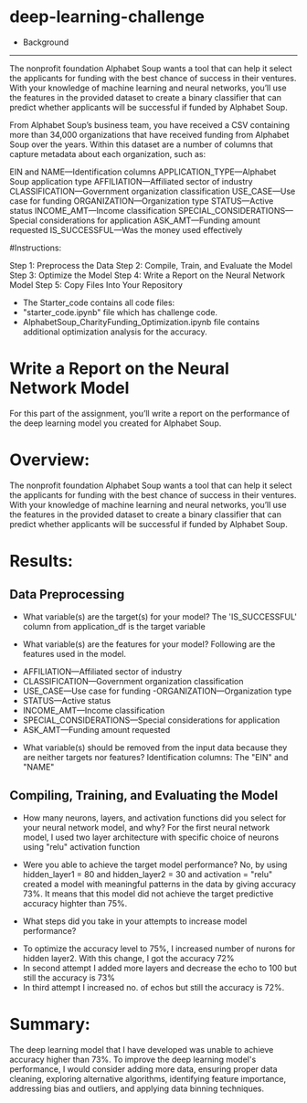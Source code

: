 # deep-learning-challenge

* Background
------------
The nonprofit foundation Alphabet Soup wants a tool that can help it select the applicants for funding with the best chance of success in their ventures. With your knowledge of machine learning and neural networks, you’ll use the features in the provided dataset to create a binary classifier that can predict whether applicants will be successful if funded by Alphabet Soup.

From Alphabet Soup’s business team, you have received a CSV containing more than 34,000 organizations that have received funding from Alphabet Soup over the years. Within this dataset are a number of columns that capture metadata about each organization, such as:

EIN and NAME—Identification columns
APPLICATION_TYPE—Alphabet Soup application type
AFFILIATION—Affiliated sector of industry
CLASSIFICATION—Government organization classification
USE_CASE—Use case for funding
ORGANIZATION—Organization type
STATUS—Active status
INCOME_AMT—Income classification
SPECIAL_CONSIDERATIONS—Special considerations for application
ASK_AMT—Funding amount requested
IS_SUCCESSFUL—Was the money used effectively

#Instructions:

Step 1: Preprocess the Data
Step 2: Compile, Train, and Evaluate the Model
Step 3: Optimize the Model
Step 4: Write a Report on the Neural Network Model
Step 5: Copy Files Into Your Repository

* The Starter_code contains all code files:
*  "starter_code.ipynb" file which has challenge code.
* AlphabetSoup_CharityFunding_Optimization.ipynb file contains additional optimization analysis for the accuracy.
  

# Write a Report on the Neural Network Model

For this part of the assignment, you’ll write a report on the performance of the deep learning model you created for Alphabet Soup.

# Overview:
The nonprofit foundation Alphabet Soup wants a tool that can help it select the applicants for funding with the best chance of success in their ventures. With your knowledge of machine learning and neural networks, you’ll use the features in the provided dataset to create a binary classifier that can predict whether applicants will be successful if funded by Alphabet Soup.

# Results:
## Data Preprocessing

* What variable(s) are the target(s) for your model?
The 'IS_SUCCESSFUL' column from application_df is the target variable

* What variable(s) are the features for your model?
Following are the features used in the model.

- AFFILIATION—Affiliated sector of industry
- CLASSIFICATION—Government organization classification
- USE_CASE—Use case for funding
 -ORGANIZATION—Organization type
- STATUS—Active status
- INCOME_AMT—Income classification
- SPECIAL_CONSIDERATIONS—Special considerations for application
- ASK_AMT—Funding amount requested

* What variable(s) should be removed from the input data because they are neither targets nor features?
Identification columns: The "EIN" and "NAME" 

## Compiling, Training, and Evaluating the Model

* How many neurons, layers, and activation functions did you select for your neural network model, and why?
For the first neural network model, I used two layer architecture with specific choice of neurons using "relu" activation function

* Were you able to achieve the target model performance?
No, by using hidden_layer1 = 80 and hidden_layer2 = 30 and activation = "relu" created a model with meaningful patterns in the data by giving accuracy 73%. It means that this model did not achieve the target predictive accuracy highter than 75%.

* What steps did you take in your attempts to increase model performance?
- To optimize the accuracy level to 75%, I increased number of nurons for hidden layer2. With this change, I got the accuracy 72%
- In second attempt I added more layers and decrease the echo to 100 but still the accuracy is 73%
- In third attempt I increased no. of echos but still the accuracy is 72%.

# Summary:
The deep learning model that I have developed was unable to achieve accuracy higher than 73%. To improve the deep learning model's performance, I would consider adding more data, ensuring proper data cleaning, exploring alternative algorithms, identifying feature importance, addressing bias and outliers, and applying data binning techniques.
